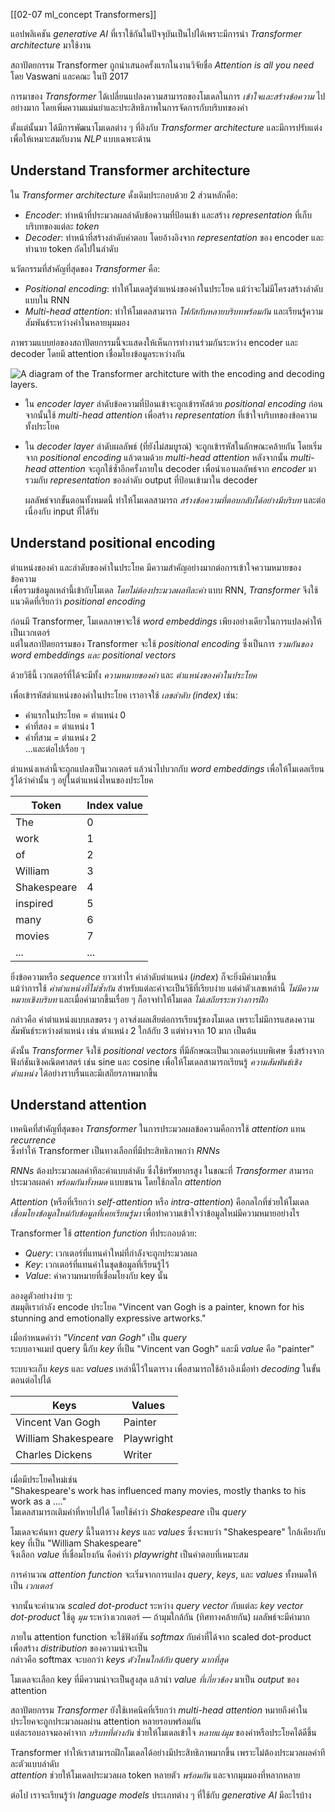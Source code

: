 [[02-07 ml_concept Transformers]]

แอปพลิเคชัน _generative AI_ ที่เราใช้กันในปัจจุบันเป็นไปได้เพราะมีการนำ _Transformer architecture_ มาใช้งาน

สถาปัตยกรรม Transformer ถูกนำเสนอครั้งแรกในงานวิจัยชื่อ _Attention is all you need_ โดย Vaswani และคณะ ในปี 2017

การมาของ _Transformer_ ได้เปลี่ยนแปลงความสามารถของโมเดลในการ _เข้าใจและสร้างข้อความ_ ไปอย่างมาก โดยเพิ่มความแม่นยำและประสิทธิภาพในการจัดการกับบริบทของคำ

ตั้งแต่นั้นมา ได้มีการพัฒนาโมเดลต่าง ๆ ที่อิงกับ _Transformer architecture_ และมีการปรับแต่งเพื่อให้เหมาะสมกับงาน _NLP_ แบบเฉพาะด้าน

## Understand Transformer architecture

ใน _Transformer architecture_ ดั้งเดิมประกอบด้วย 2 ส่วนหลักคือ:

- _Encoder_: ทำหน้าที่ประมวลผลลำดับข้อความที่ป้อนเข้า และสร้าง _representation_ ที่เก็บบริบทของแต่ละ _token_
- _Decoder_: ทำหน้าที่สร้างลำดับคำตอบ โดยอ้างอิงจาก _representation_ ของ encoder และทำนาย token ถัดไปในลำดับ

นวัตกรรมที่สำคัญที่สุดของ _Transformer_ คือ:

- _Positional encoding_: ทำให้โมเดลรู้ตำแหน่งของคำในประโยค แม้ว่าจะไม่มีโครงสร้างลำดับแบบใน RNN
- _Multi-head attention_: ทำให้โมเดลสามารถ _โฟกัสกับหลายบริบทพร้อมกัน_ และเรียนรู้ความสัมพันธ์ระหว่างคำในหลายมุมมอง

ภาพรวมแบบย่อของสถาปัตยกรรมนี้จะแสดงให้เห็นการทำงานร่วมกันระหว่าง encoder และ decoder โดยมี attention เชื่อมโยงข้อมูลระหว่างกัน

![A diagram of the Transformer architcture with the encoding and decoding layers.](https://learn.microsoft.com/en-us/training/wwl-data-ai/fundamentals-generative-ai/media/simplified-transformer-architecture.png)

- ใน _encoder layer_ ลำดับข้อความที่ป้อนเข้าจะถูกเข้ารหัสด้วย _positional encoding_ ก่อน  จากนั้นใช้ _multi-head attention_ เพื่อสร้าง _representation_ ที่เข้าใจบริบทของข้อความทั้งประโยค

- ใน _decoder layer_ ลำดับผลลัพธ์ (ที่ยังไม่สมบูรณ์) จะถูกเข้ารหัสในลักษณะคล้ายกัน โดยเริ่มจาก _positional encoding_ แล้วตามด้วย _multi-head attention_ หลังจากนั้น _multi-head attention_ จะถูกใช้ซ้ำอีกครั้งภายใน decoder เพื่อนำเอาผลลัพธ์จาก _encoder_ มารวมกับ _representation_ ของลำดับ output ที่ป้อนเข้ามาใน decoder 
  
  ผลลัพธ์จากขั้นตอนทั้งหมดนี้ ทำให้โมเดลสามารถ _สร้างข้อความที่ตอบกลับได้อย่างมีบริบท_ และต่อเนื่องกับ input ที่ได้รับ

## Understand positional encoding

ตำแหน่งของคำ และลำดับของคำในประโยค มีความสำคัญอย่างมากต่อการเข้าใจความหมายของข้อความ  
เพื่อรวมข้อมูลเหล่านี้เข้ากับโมเดล _โดยไม่ต้องประมวลผลทีละคำ_ แบบ RNN, _Transformer_ จึงใช้แนวคิดที่เรียกว่า _positional encoding_

ก่อนมี Transformer, โมเดลภาษาจะใช้ _word embeddings_ เพียงอย่างเดียวในการแปลงคำให้เป็นเวกเตอร์  
แต่ในสถาปัตยกรรมของ Transformer จะใช้ _positional encoding_ ซึ่งเป็นการ _รวมกันของ word embeddings และ positional vectors_

ด้วยวิธีนี้ เวกเตอร์ที่ได้จะมีทั้ง _ความหมายของคำ_ และ _ตำแหน่งของคำในประโยค_

เพื่อเข้ารหัสตำแหน่งของคำในประโยค เราอาจใช้ _เลขลำดับ (index)_ เช่น:

- คำแรกในประโยค = ตำแหน่ง 0  
- คำที่สอง = ตำแหน่ง 1  
- คำที่สาม = ตำแหน่ง 2  
...และต่อไปเรื่อย ๆ

ตำแหน่งเหล่านี้จะถูกแปลงเป็นเวกเตอร์ แล้วนำไปบวกกับ _word embeddings_ เพื่อให้โมเดลเรียนรู้ได้ว่าคำนั้น ๆ อยู่ในตำแหน่งไหนของประโยค

| Token       | Index value |
| ----------- | ----------- |
| The         | 0           |
| work        | 1           |
| of          | 2           |
| William     | 3           |
| Shakespeare | 4           |
| inspired    | 5           |
| many        | 6           |
| movies      | 7           |
| ...         | ...         |
ยิ่งข้อความหรือ _sequence_ ยาวเท่าไร ค่าลำดับตำแหน่ง (_index_) ก็จะยิ่งมีค่ามากขึ้น  
แม้ว่าการใช้ _ค่าตำแหน่งที่ไม่ซ้ำกัน_ สำหรับแต่ละคำจะเป็นวิธีที่เรียบง่าย แต่ค่าตัวเลขเหล่านี้ _ไม่มีความหมายเชิงบริบท_ และเมื่อค่ามากขึ้นเรื่อย ๆ ก็อาจทำให้โมเดล _ไม่เสถียรระหว่างการฝึก_

กล่าวคือ ค่าตำแหน่งแบบเลขตรง ๆ อาจส่งผลเสียต่อการเรียนรู้ของโมเดล เพราะไม่มีการแสดงความสัมพันธ์ระหว่างตำแหน่ง เช่น ตำแหน่ง 2 ใกล้กับ 3 แต่ห่างจาก 10 มาก เป็นต้น

ดังนั้น _Transformer_ จึงใช้ _positional vectors_ ที่มีลักษณะเป็นเวกเตอร์แบบพิเศษ ซึ่งสร้างจากฟังก์ชันเชิงคณิตศาสตร์ เช่น sine และ cosine เพื่อให้โมเดลสามารถเรียนรู้ _ความสัมพันธ์เชิงตำแหน่ง_ ได้อย่างราบรื่นและมีเสถียรภาพมากขึ้น

## Understand attention

เทคนิคที่สำคัญที่สุดของ _Transformer_ ในการประมวลผลข้อความคือการใช้ _attention_ แทน _recurrence_  
ซึ่งทำให้ Transformer เป็นทางเลือกที่มีประสิทธิภาพกว่า _RNNs_

_RNNs_ ต้องประมวลผลคำทีละคำแบบลำดับ ซึ่งใช้ทรัพยากรสูง ในขณะที่ _Transformer_ สามารถประมวลผลคำ _พร้อมกันทั้งหมด_ แบบขนาน โดยใช้กลไก _attention_

_Attention_ (หรือที่เรียกว่า _self-attention_ หรือ _intra-attention_) คือกลไกที่ช่วยให้โมเดล _เชื่อมโยงข้อมูลใหม่กับข้อมูลที่เคยเรียนรู้มา_ เพื่อทำความเข้าใจว่าข้อมูลใหม่มีความหมายอย่างไร

Transformer ใช้ _attention function_ ที่ประกอบด้วย:

- _Query_: เวกเตอร์ที่แทนคำใหม่ที่กำลังจะถูกประมวลผล
- _Key_: เวกเตอร์ที่แทนคำในชุดข้อมูลที่เรียนรู้ไว้
- _Value_: ค่าความหมายที่เชื่อมโยงกับ key นั้น

ลองดูตัวอย่างง่าย ๆ:  
สมมุติเรากำลัง encode ประโยค "Vincent van Gogh is a painter, known for his stunning and emotionally expressive artworks."

เมื่อกำหนดคำว่า _"Vincent van Gogh"_ เป็น _query_  
ระบบอาจแมป query นี้กับ _key_ ที่เป็น "Vincent van Gogh" และมี _value_ คือ "painter"

ระบบจะเก็บ _keys_ และ _values_ เหล่านี้ไว้ในตาราง เพื่อสามารถใช้อ้างอิงเมื่อทำ _decoding_ ในขั้นตอนต่อไปได้

|Keys|Values|
|---|---|
|Vincent Van Gogh|Painter|
|William Shakespeare|Playwright|
|Charles Dickens|Writer|
เมื่อมีประโยคใหม่เช่น  
"Shakespeare's work has influenced many movies, mostly thanks to his work as a ...."  
โมเดลสามารถเติมคำที่หายไปได้ โดยใช้คำว่า _Shakespeare_ เป็น _query_

โมเดลจะค้นหา _query_ นี้ในตาราง _keys_ และ _values_ ซึ่งจะพบว่า "Shakespeare" ใกล้เคียงกับ key ที่เป็น "William Shakespeare"  
จึงเลือก _value_ ที่เชื่อมโยงกัน คือคำว่า _playwright_ เป็นคำตอบที่เหมาะสม

การคำนวณ _attention function_ จะเริ่มจากการแปลง _query_, _keys_, และ _values_ ทั้งหมดให้เป็น _เวกเตอร์_

จากนั้นจะคำนวณ _scaled dot-product_ ระหว่าง _query vector_ กับแต่ละ _key vector_  
_dot-product_ ใช้ดู _มุม_ ระหว่างเวกเตอร์ — ถ้ามุมใกล้กัน (ทิศทางคล้ายกัน) ผลลัพธ์จะมีค่ามาก

ภายใน attention function จะใช้ฟังก์ชัน _softmax_ กับค่าที่ได้จาก scaled dot-product เพื่อสร้าง _distribution_ ของความน่าจะเป็น  
กล่าวคือ softmax จะบอกว่า _keys ตัวไหนใกล้กับ query มากที่สุด_

โมเดลจะเลือก key ที่มีความน่าจะเป็นสูงสุด แล้วนำ _value ที่เกี่ยวข้อง_ มาเป็น _output_ ของ attention

สถาปัตยกรรม _Transformer_ ยังใช้เทคนิคที่เรียกว่า _multi-head attention_ หมายถึงคำในประโยคจะถูกประมวลผลผ่าน attention หลายรอบพร้อมกัน  
แต่ละรอบอาจมองคำจาก _บริบทที่ต่างกัน_ ช่วยให้โมเดลเข้าใจ _หลายแง่มุม_ ของคำหรือประโยคได้ดีขึ้น

Transformer ทำให้เราสามารถฝึกโมเดลได้อย่างมีประสิทธิภาพมากขึ้น เพราะไม่ต้องประมวลผลคำทีละตัวแบบลำดับ  
_attention_ ช่วยให้โมเดลประมวลผล token หลายตัว _พร้อมกัน_ และจากมุมมองที่หลากหลาย

ต่อไป เราจะเรียนรู้ว่า _language models_ ประเภทต่าง ๆ ที่ใช้กับ _generative AI_ มีอะไรบ้าง